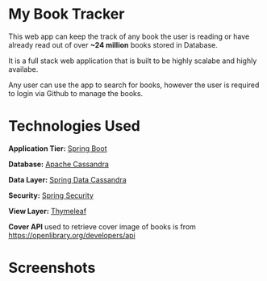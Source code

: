 # My Book Tracker
This web app can keep the track of any book the user is reading or have already read out of over <b>~24 million</b> books stored in Database. 

It is a full stack web application that is built to be highly scalabe and highly availabe.

Any user can use the app to search for books, however the user is required to login via Github to manage the books.

# Technologies Used
  <b>Application Tier:</b> <a href=https://spring.io/projects/spring-boot target="_blank">Spring Boot</a>
  
  <b>Database:</b> <a href="https://cassandra.apache.org/_/index.html">Apache Cassandra</a>
  
  <b>Data Layer:</b> <a href="https://spring.io/projects/spring-data-cassandra">Spring Data Cassandra</a>
  
  <b>Security:</b> <a href="https://spring.io/projects/spring-security">Spring Security</a>
  
  <b>View Layer:</b> <a href="https://www.thymeleaf.org/">Thymeleaf</a>
  
  <b>Cover API</b> used to retrieve cover image of books is from <a>https://openlibrary.org/developers/api</a>
  
# Screenshots


  
  
  



